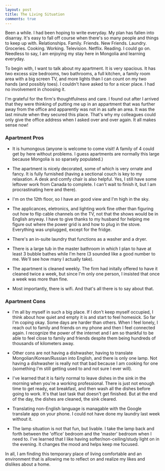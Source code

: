 ```yaml
---
layout: post
title: The Living Situation
comments: true
---
```


Been a while. I had been hoping to write everyday. My plan has fallen into disarray. It's easy to fall off course when there's so many people and things to keep up with. Relationships. Family. Friends. New Friends. Laundry. Groceries. Cooking. Working. Television. Netflix. Reading. I could go on. Needless to say, I am enjoying my stay here in Mongolia and learning everyday.

To begin with, I want to talk about my apartment. It is very spacious. It has two excess size bedrooms, two bathrooms, a full kitchen, a family room area with a big screen TV, and more lights than I can count on my two hands (and possibly toes). I couldn't have asked to for a nicer place. I had no involvement in choosing it.

I'm grateful for the firm's thoughtfulness and care. I found out after I arrived that they were thinking of putting me up in an appartment that was further away from the office and apparently was not in as safe an area. It was the last minute when they secured this place. That's why my colleagues could only give the office address when I asked over and over again. It all makes sense now!

### Apartment Pros

- It is humongous (anyone is welcome to come visit! A family of 4 could get by here without problems. I guess apartments are normally this large because Mongolia is so sparsely populated.)

- The apartment is nicely decorated, some of which is very ornate and fancy. It is fully furnished (having a sectional couch is key to my relaxation. A desk and comfy chair is also helpful. Yes, I still have some leftover work from Canada to complete. I can't wait to finish it, but I am procrastinating here and there).

- I'm on the 12th floor, so I have an good view and I'm high in the sky.

- The applicances, eletronics, and lighting work fine other than figuring out how to flip cable channels on the TV, not that the shows would be in English anyway. I have to give thanks to my husband for helping me figure out where the power grid is and how to plug in the stove. Everything was unplugged, except for the fridge.

- There's an in-suite laundry that functions as a washer and a dryer.

- There is a large tub in the master bathroom in which I plan to have at least 3 bubble bathes while I'm here (3 sounded like a good number to me. We'll see how many I actually take).

- The apartment is cleaned weekly. The firm had initally offered to have it cleaned twice a week, but since I'm only one person, I insisted that once a week was more than fine.

- Most importantly, there is wifi. And that's all there is to say about that.

### Apartment Cons

- I'm all by myself in such a big place. If I don't keep myself occupied, I think about how quiet and empty it is and start to feel homesick. So far I'm coping okay. Some days are harder than others. When I feel lonely, I reach out to family and friends on my phone and then I feel connected again. I recognize the power of the internet and I am so thankful to be able to feel close to family and friends despite them being hundreds of thousands of kilometers away.

- Other cons are not having a dishwasher, having to translate Mongolian/Korean/Russian into English, and there is only one lamp. Not having a dishwasher is really not that bad because I am cooking for one (something I'm still getting used to and not sure I ever will).

- I've learned that it is fairly normal to leave dishes in the sink in the morning when you're a working professional. There is just not enough time to get ready, eat breakfast, and then wash all the dishes before going to work. It's that last task that doesn't get finished. But at the end of the day, the dishes are cleaned, the sink cleared.

- Translating non-English language is managable with the Google translate app on your phone. I could not have done my laundry last week without it.

- The lamp situation is not that fun, but livable. I take the lamp back and forth between the 'office' bedroom and the 'master' bedroom when I need to. I've learned that I like having softer/non-ceiling/study light on in the evening. It changes the mood and helps keep me focused.

In all, I am finding this temporary place of living comfortable and an environment that is allowing me to reflect on and realize my likes and dislikes about a home.
